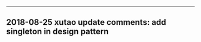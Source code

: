 ---------------------------------------------------------------
2018-08-25  xutao
update comments: add singleton in design pattern
---------------------------------------------------------------
